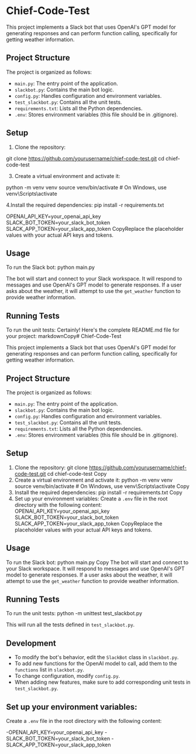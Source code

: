 
# Chief-Code-Test

This project implements a Slack bot that uses OpenAI's GPT model for generating responses and can perform function calling, specifically for getting weather information.

## Project Structure

The project is organized as follows:

- `main.py`: The entry point of the application.
- `slackbot.py`: Contains the main bot logic.
- `config.py`: Handles configuration and environment variables.
- `test_slackbot.py`: Contains all the unit tests.
- `requirements.txt`: Lists all the Python dependencies.
- `.env`: Stores environment variables (this file should be in .gitignore).

## Setup

1. Clone the repository:

git clone https://github.com/yourusername/chief-code-test.git
cd chief-code-test

3. Create a virtual environment and activate it:

python -m venv venv
source venv/bin/activate  # On Windows, use venv\Scripts\activate

4.Install the required dependencies:
pip install -r requirements.txt

OPENAI_API_KEY=your_openai_api_key
SLACK_BOT_TOKEN=your_slack_bot_token
SLACK_APP_TOKEN=your_slack_app_token
CopyReplace the placeholder values with your actual API keys and tokens.

## Usage

To run the Slack bot:
python main.py

The bot will start and connect to your Slack workspace. It will respond to messages and use OpenAI's GPT model to generate responses. If a user asks about the weather, it will attempt to use the `get_weather` function to provide weather information.

## Running Tests

To run the unit tests:
Certainly! Here's the complete README.md file for your project:
markdownCopy# Chief-Code-Test

This project implements a Slack bot that uses OpenAI's GPT model for generating responses and can perform function calling, specifically for getting weather information.

## Project Structure

The project is organized as follows:

- `main.py`: The entry point of the application.
- `slackbot.py`: Contains the main bot logic.
- `config.py`: Handles configuration and environment variables.
- `test_slackbot.py`: Contains all the unit tests.
- `requirements.txt`: Lists all the Python dependencies.
- `.env`: Stores environment variables (this file should be in .gitignore).

## Setup

1. Clone the repository:
git clone https://github.com/yourusername/chief-code-test.git
cd chief-code-test
Copy
2. Create a virtual environment and activate it:
python -m venv venv
source venv/bin/activate  # On Windows, use venv\Scripts\activate
Copy
3. Install the required dependencies:
pip install -r requirements.txt
Copy
4. Set up your environment variables:
Create a `.env` file in the root directory with the following content:
OPENAI_API_KEY=your_openai_api_key
SLACK_BOT_TOKEN=your_slack_bot_token
SLACK_APP_TOKEN=your_slack_app_token
CopyReplace the placeholder values with your actual API keys and tokens.

## Usage

To run the Slack bot:
python main.py
Copy
The bot will start and connect to your Slack workspace. It will respond to messages and use OpenAI's GPT model to generate responses. If a user asks about the weather, it will attempt to use the `get_weather` function to provide weather information.

## Running Tests

To run the unit tests:
python -m unittest test_slackbot.py

This will run all the tests defined in `test_slackbot.py`.

## Development

- To modify the bot's behavior, edit the `SlackBot` class in `slackbot.py`.
- To add new functions for the OpenAI model to call, add them to the `functions` list in `slackbot.py`.
- To change configuration, modify `config.py`.
- When adding new features, make sure to add corresponding unit tests in `test_slackbot.py`.


## Set up your environment variables:
Create a `.env` file in the root directory with the following content:

-OPENAI_API_KEY=your_openai_api_key
-SLACK_BOT_TOKEN=your_slack_bot_token
-SLACK_APP_TOKEN=your_slack_app_token

